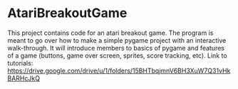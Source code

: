 # AtariBreakoutGame
This project contains code for an atari breakout game. 
The program is meant to go over how to make a simple pygame project with an interactive walk-through.
It will introduce members to basics of pygame and features of a game (buttons, game over screen, sprites, score tracking, etc).
Link to tutorials: https://drive.google.com/drive/u/1/folders/15BHTbqjmnV6BH3XuW7Q31vHkBARHcJkQ
